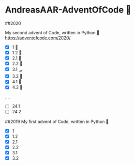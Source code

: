 # AndreasAAR-AdventOfCode 🎅

##2020

My second advent of Code, written in Python 🐍 
https://adventofcode.com/2020/

- [x] 1  🐙
- [x] 1.2 🐌
- [x] 2.1 🦎
- [x] 2.2 🦜
- [x] 3.1 🛷
- [x] 3.2 🌲 
- [x] 4.1 🔎
- [x] 4.2 🔬

....

- [ ] 24.1
- [ ] 24.2

##2019
My first advent of Code, written in Python  🐍
- [x] 1  
- [x] 1.2 
- [x] 2.1 
- [x] 2.2 
- [x] 3.1 
- [x] 3.2  
